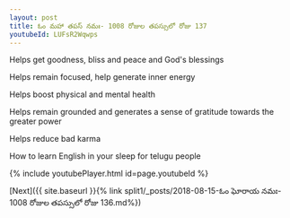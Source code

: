 ```yaml
---
layout: post
title: ఓం మహా తపస్ నమః- 1008 రోజుల తపస్సులో రోజు 137
youtubeId: LUFsR2Wqwps
---
```

 
 
Helps get goodness, bliss and peace and God's blessings
 
Helps remain focused, help generate inner energy 
 
Helps boost physical and mental health 
 
Helps remain grounded and generates a sense of gratitude towards the greater power 
 
Helps reduce bad karma
 
How to learn English in your sleep for telugu people
 
 
 
 


{% include youtubePlayer.html id=page.youtubeId %}
 
[Next]({{ site.baseurl }}{% link split1/_posts/2018-08-15-ఓం ఘోరాయ నమః- 1008 రోజుల తపస్సులో రోజు 136.md%})
 
